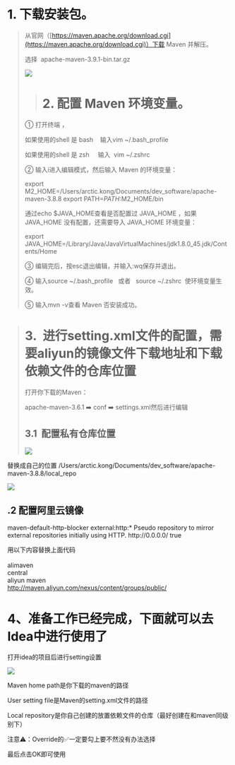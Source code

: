 # 1. 下载安装包。

> 从官网（[https://maven.apache.org/download.cgi](https://maven.apache.org/download.cgi)）下载 Maven 并解压。
> 
> 选择  apache-maven-3.9.1-bin.tar.gz
> 
> ![](https://img2023.cnblogs.com/blog/667853/202303/667853-20230329084816468-1506288472.png)
> 
>> # 2. 配置 Maven 环境变量。
> 
> ① 打开终端 ，
> 
> 如果使用的shell 是 bash    输入vim ~/.bash_profile
> 
> 如果使用的shell 是 zsh     输入  vim ~/.zshrc
> 
> ② 输入i进入编辑模式，然后输入 Maven 的环境变量：
> 
> export M2_HOME=/Users/arctic.kong/Documents/dev_software/apache-maven-3.8.8
> export PATH=$PATH:$M2_HOME/bin
> 
> 通过echo $JAVA_HOME查看是否配置过 JAVA_HOME ，如果 JAVA_HOME 没有配置，还需要导入 JAVA_HOME 环境变量：
> 
> export JAVA_HOME=/Library/Java/JavaVirtualMachines/jdk1.8.0_45.jdk/Contents/Home
> 
> ③ 编辑完后，按esc退出编辑，并输入:wq保存并退出。
> 
> ④ 输入source ~/.bash_profile   或者   source ~/.zshrc  使环境变量生效。
> 
> ⑤ 输入mvn -v查看 Maven 否安装成功。
> 
>   

> # 3.  进行setting.xml文件的配置，需要aliyun的镜像文件下载地址和下载依赖文件的仓库位置
> 
> 打开你下载的Maven：
> 
> apache-maven-3.6.1 ➡️ conf ➡️ settings.xml然后进行编辑
> 
> ## 3.1  配置私有仓库位置
> ![](https://img2023.cnblogs.com/blog/667853/202303/667853-20230329104527388-457534791.png)

替换成自己的位置 /Users/arctic.kong/Documents/dev_software/apache-maven-3.8.8/local_repo 

![](https://img2023.cnblogs.com/blog/667853/202303/667853-20230329104649863-359588840.png)

## .2 配置阿里云镜像

<mirror>  
<id>maven-default-http-blocker</id>  
<mirrorOf>external:http:*</mirrorOf>  
<name>Pseudo repository to mirror external repositories initially using HTTP.</name>  
<url>http://0.0.0.0/</url>  
<blocked>true</blocked>  
</mirror>

用以下内容替换上面代码  
<mirror>  
<id>alimaven</id>  
<mirrorOf>central</mirrorOf>  
<name>aliyun maven</name>  
<url>http://maven.aliyun.com/nexus/content/groups/public/</url>  
</mirror>  
  

# 4、准备工作已经完成，下面就可以去Idea中进行使用了

打开idea的项目后进行setting设置

![](https://img2023.cnblogs.com/blog/667853/202303/667853-20230329105349754-1868470253.png)

Maven home path是你下载的maven的路径

User setting file是Maven的setting.xml文件的路径

Local repository是你自己创建的放置依赖文件的仓库（最好创建在和maven同级别下）

注意⚠️：Override的✅一定要勾上要不然没有办法选择

最后点击OK即可使用